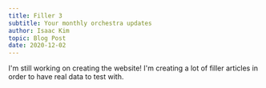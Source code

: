 ```yaml
---
title: Filler 3
subtitle: Your monthly orchestra updates
author: Isaac Kim
topic: Blog Post
date: 2020-12-02
---
```


I'm still working on creating the website! I'm creating a lot of filler articles in order to have real data to test with.